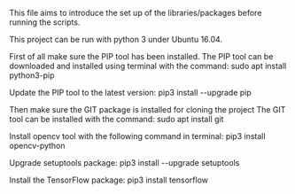 This file aims to introduce the set up of the libraries/packages before running the scripts.

This project can be run with python 3 under Ubuntu 16.04.

First of all make sure the PIP tool has been installed.
    The PIP tool can be downloaded and installed using terminal with the command:
        sudo apt install python3-pip

Update the PIP tool to the latest version:
    pip3 install --upgrade pip

Then make sure the GIT package is installed for cloning the project
    The GIT tool can be installed with the command:
        sudo apt install git

Install opencv tool with the following command in terminal:
    pip3 install opencv-python

Upgrade setuptools package:
    pip3 install --upgrade setuptools

Install the TensorFlow package:
    pip3 install tensorflow